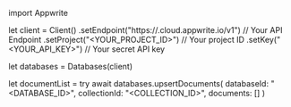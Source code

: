 import Appwrite

let client = Client()
    .setEndpoint("https://<REGION>.cloud.appwrite.io/v1") // Your API Endpoint
    .setProject("<YOUR_PROJECT_ID>") // Your project ID
    .setKey("<YOUR_API_KEY>") // Your secret API key

let databases = Databases(client)

let documentList = try await databases.upsertDocuments(
    databaseId: "<DATABASE_ID>",
    collectionId: "<COLLECTION_ID>",
    documents: []
)

